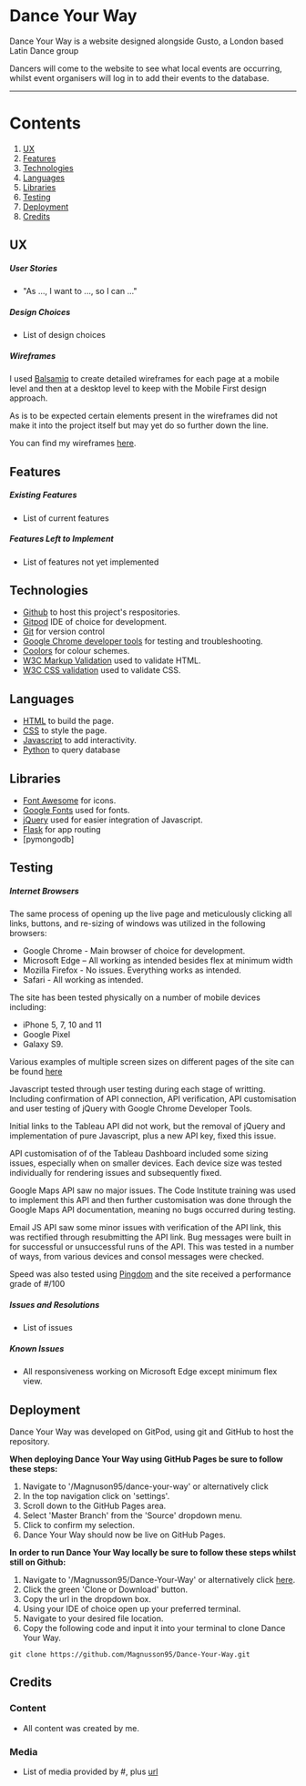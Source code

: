 # Dance Your Way

Dance Your Way is a website designed alongside Gusto, a London based Latin Dance group

Dancers will come to the website to see what local events are occurring, whilst event organisers will log in to add their events to the database.

---

# Contents

1. [UX](#ux)
2. [Features](#Features)
3. [Technologies](#Technologies)
4. [Languages](#Languages)
5. [Libraries](#Libraries)
6. [Testing](#Testing)
7. [Deployment](#Deployment)
8. [Credits](#Credits)

## UX

##### User Stories

- "As ..., I want to ..., so I can ..."

##### Design Choices

- List of design choices

##### Wireframes

I used [Balsamiq](https://balsamiq.com/) to create detailed wireframes for each page at a mobile level and then at a desktop level to keep with the Mobile First design approach.

As is to be expected certain elements present in the wireframes did not make it into the project itself but may yet do so further down the line.

You can find my wireframes [here](#).

## Features

##### Existing Features

- List of current features

##### Features Left to Implement

- List of features not yet implemented

## Technologies

- [Github](https://github.com/) to host this project's respositories.
- [Gitpod](https://www.gitpod.io/) IDE of choice for development.
- [Git](https://en.wikipedia.org/wiki/Git) for version control
- [Google Chrome developer tools](https://developers.google.com/web/tools/chrome-devtools) for testing and troubleshooting.
- [Coolors](https://coolors.co/) for colour schemes.
- [W3C Markup Validation](https://validator.w3.org/) used to validate HTML.
- [W3C CSS validation](https://jigsaw.w3.org/css-validator/) used to validate CSS.

## Languages

- [HTML](https://en.wikipedia.org/wiki/HTML) to build the page.
- [CSS](https://en.wikipedia.org/wiki/Cascading_Style_Sheets) to style the page.
- [Javascript](https://en.wikipedia.org/wiki/JavaScript) to add interactivity.
- [Python](https://www.python.org/) to query database

## Libraries

- [Font Awesome](https://fontawesome.com/) for icons.
- [Google Fonts](https://fonts.google.com/) used for fonts.
- [jQuery](https://jquery.com/) used for easier integration of Javascript.
- [Flask](https://www.fullstackpython.com/flask.html) for app routing
- [pymongodb]

## Testing

##### Internet Browsers

The same process of opening up the live page and meticulously clicking all links, buttons, and re-sizing of windows was utilized in the following browsers:

- Google Chrome - Main browser of choice for development.
- Microsoft Edge – All working as intended besides flex at minimum width
- Mozilla Firefox - No issues. Everything works as intended.
- Safari - All working as intended.

The site has been tested physically on a number of mobile devices including:

- iPhone 5, 7, 10 and 11
- Google Pixel
- Galaxy S9.

Various examples of multiple screen sizes on different pages of the site can be found [here](#)

Javascript tested through user testing during each stage of writting. Including confirmation of API connection, API verification, API customisation and user testing of jQuery with Google Chrome Developer Tools.

Initial links to the Tableau API did not work, but the removal of jQuery and implementation of pure Javascript, plus a new API key, fixed this issue.

API customisation of of the Tableau Dashboard included some sizing issues, especially when on smaller devices. Each device size was tested individually for rendering issues and subsequently fixed.

Google Maps API saw no major issues. The Code Institute training was used to implement this API and then further customisation was done through the Google Maps API documentation, meaning no bugs occurred during testing.

Email JS API saw some minor issues with verification of the API link, this was rectified through resubmitting the API link. Bug messages were built in for successful or unsuccessful runs of the API. This was tested in a number of ways, from various devices and consol messages were checked.

Speed was also tested using [Pingdom](#) and the site received a performance grade of #/100

##### Issues and Resolutions

- List of issues

##### Known Issues

- All responsiveness working on Microsoft Edge except minimum flex view.

## Deployment

Dance Your Way was developed on GitPod, using git and GitHub to host the repository.

**When deploying Dance Your Way using GitHub Pages be sure to follow these steps:**

1. Navigate to '/Magnuson95/dance-your-way' or alternatively click
2. In the top navigation click on 'settings'.
3. Scroll down to the GitHub Pages area.
4. Select 'Master Branch' from the 'Source' dropdown menu.
5. Click to confirm my selection.
6. Dance Your Way should now be live on GitHub Pages.

**In order to run Dance Your Way locally be sure to follow these steps whilst still on Github:**

1. Navigate to '/Magnusson95/Dance-Your-Way' or alternatively click [here](https://github.com/Magnusson95/Dance-Your-Way).
2. Click the green 'Clone or Download' button.
3. Copy the url in the dropdown box.
4. Using your IDE of choice open up your preferred terminal.
5. Navigate to your desired file location.
6. Copy the following code and input it into your terminal to clone Dance Your Way.

`git clone https://github.com/Magnusson95/Dance-Your-Way.git`

## Credits

### Content

- All content was created by me.

### Media

- List of media provided by #, plus [url](#)